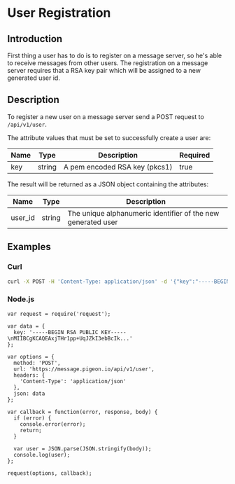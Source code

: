 # User Registration
## Introduction
First thing a user has to do is to register on a message server, so he's able to receive messages from other users. The registration on a message server requires that a RSA key pair which will be assigned to a new generated user id.


## Description
To register a new user on a message server send a POST request to `/api/v1/user`.

The attribute values that must be set to successfully create a user are:

| Name | Type   | Description                  | Required |
| ---- | ------ | ---------------------------- | -------- |
| key  | string | A pem encoded RSA key (pkcs1) | true     |


The result will be returned as a JSON object containing the attributes:

| Name         | Type   | Description                                                |
| ------------ | ------ | ---------------------------------------------------------- |
| user_id      | string | The unique alphanumeric identifier of the new generated user |

## Examples

### Curl
```bash
curl -X POST -H 'Content-Type: application/json' -d '{"key":"-----BEGIN RSA PUBLIC KEY-----\nMIIBCgKCAQEAxjTHr1pp+UqJZkI3ebBcIk..."}'"https://message.pigeon.io/api/v1/user"
```

### Node.js
```nodejs
var request = require('request');

var data = {
  key: '-----BEGIN RSA PUBLIC KEY-----\nMIIBCgKCAQEAxjTHr1pp+UqJZkI3ebBcIk...'
};

var options = {
  method: 'POST',
  url: 'https://message.pigeon.io/api/v1/user',
  headers: {
    'Content-Type': 'application/json'
  },
  json: data
};

var callback = function(error, response, body) {
  if (error) {
    console.error(error);
    return;
  }

  var user = JSON.parse(JSON.stringify(body));
  console.log(user);
};

request(options, callback);
```
